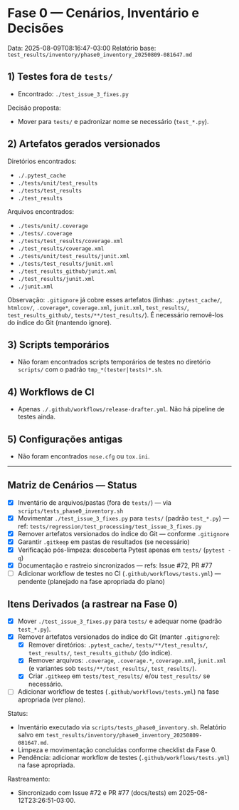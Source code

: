 # Fase 0 — Cenários, Inventário e Decisões

Data: 2025-08-09T08:16:47-03:00
Relatório base: `test_results/inventory/phase0_inventory_20250809-081647.md`

## 1) Testes fora de `tests/`
- Encontrado: `./test_issue_3_fixes.py`

Decisão proposta:
- Mover para `tests/` e padronizar nome se necessário (`test_*.py`).

## 2) Artefatos gerados versionados
Diretórios encontrados:
- `./.pytest_cache`
- `./tests/unit/test_results`
- `./tests/test_results`
- `./test_results`

Arquivos encontrados:
- `./tests/unit/.coverage`
- `./tests/.coverage`
- `./tests/test_results/coverage.xml`
- `./test_results/coverage.xml`
- `./tests/unit/test_results/junit.xml`
- `./tests/test_results/junit.xml`
- `./test_results_github/junit.xml`
- `./test_results/junit.xml`
- `./junit.xml`

Observação: `.gitignore` já cobre esses artefatos (linhas: `.pytest_cache/`, `htmlcov/`, `.coverage*`, `coverage.xml`, `junit.xml`, `test_results/`, `test_results_github/`, `tests/**/test_results/`). É necessário removê-los do índice do Git (mantendo ignore).

## 3) Scripts temporários
- Não foram encontrados scripts temporários de testes no diretório `scripts/` com o padrão `tmp_*(tester|tests)*.sh`.

## 4) Workflows de CI
- Apenas `./.github/workflows/release-drafter.yml`. Não há pipeline de testes ainda.

## 5) Configurações antigas
- Não foram encontrados `nose.cfg` ou `tox.ini`.

---

## Matriz de Cenários — Status
- [x] Inventário de arquivos/pastas (fora de `tests/`) — via `scripts/tests_phase0_inventory.sh`
- [x] Movimentar `./test_issue_3_fixes.py` para `tests/` (padrão `test_*.py`) — ref: `tests/regression/test_processing/test_issue_3_fixes.py`
- [x] Remover artefatos versionados do índice do Git — conforme `.gitignore`
- [x] Garantir `.gitkeep` em pastas de resultados (se necessário)
- [x] Verificação pós-limpeza: descoberta Pytest apenas em `tests/` (`pytest -q`)
- [x] Documentação e rastreio sincronizados — refs: Issue #72, PR #77
- [ ] Adicionar workflow de testes no CI (`.github/workflows/tests.yml`) — pendente (planejado na fase apropriada do plano)

## Itens Derivados (a rastrear na Fase 0)
- [x] Mover `./test_issue_3_fixes.py` para `tests/` e adequar nome (padrão `test_*.py`).
- [x] Remover artefatos versionados do índice do Git (manter `.gitignore`):
  - [x] Remover diretórios: `.pytest_cache/`, `tests/**/test_results/`, `test_results/`, `test_results_github/` (do índice).
  - [x] Remover arquivos: `.coverage`, `.coverage.*`, `coverage.xml`, `junit.xml` (e variantes sob `tests/**/test_results/`, `test_results/`).
  - [x] Criar `.gitkeep` em `tests/test_results/` e/ou `test_results/` se necessário.
- [ ] Adicionar workflow de testes (`.github/workflows/tests.yml`) na fase apropriada (ver plano).

Status:
- Inventário executado via `scripts/tests_phase0_inventory.sh`. Relatório salvo em `test_results/inventory/phase0_inventory_20250809-081647.md`.
- Limpeza e movimentação concluídas conforme checklist da Fase 0.
- Pendência: adicionar workflow de testes (`.github/workflows/tests.yml`) na fase apropriada.

Rastreamento:
- Sincronizado com Issue #72 e PR #77 (docs/tests) em 2025-08-12T23:26:51-03:00.
